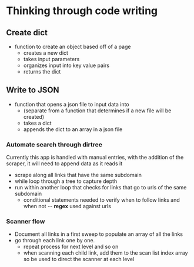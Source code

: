 # Thinking through code writing

## Create dict
* function to create an object based off of a page
  - creates a new dict
  - takes input parameters
  - organizes input into key value pairs
  - returns the dict

## Write to JSON
* function that opens a json file to input data into
  - (separate from a function that determines if a new file will be created)
  - takes a dict
  - appends the dict to an array in a json file

### Automate search through dirtree
Currently this app is handled with manual entries, with the addition of the scraper, it will need to append data as it reads it
  - scrape along all links that have the same subdomain
  - while loop through a tree to capture depth
  - run within another loop that checks for links that go to urls of the same subdomain
    - conditional statements needed to verify when to follow links and when not -- **regex** used against urls

### Scanner flow
- Document all links in a first sweep to populate an array of all the links
- go through each link one by one.
  - repeat process for next level and so on
  - when scanning each child link, add them to the scan list index array so be used to direct the scanner at each level
